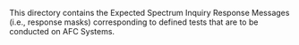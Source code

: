 This directory contains the Expected Spectrum Inquiry Response Messages (i.e., response masks) corresponding to defined tests that are to be conducted on AFC Systems.
